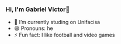 ### Hi, I'm Gabriel Victor👋

- 🔭 I’m currently studing on Unifacisa
- 😄 Pronouns: he
- ⚡ Fun fact: I like football and video games

